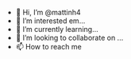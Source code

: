 - 👋 Hi, I’m @mattinh4
- 👀 I’m interested em...
- 🌱 I’m currently learning...
- 💞️ I’m looking to collaborate on  ...
- 📫 How to reach me 

<!---
mattinh4/mattinh4 is a ✨ special ✨ repository because its `README.md` (this file) appears on your GitHub profile.
You can click the Preview link to take a look at your changes.
--->
